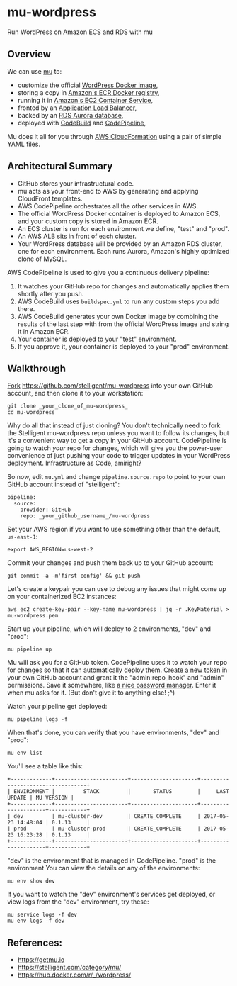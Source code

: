 # mu-wordpress

Run WordPress on Amazon ECS and RDS with mu

## Overview

We can use [mu](https://getmu.io) to:
+ customize the official [WordPress Docker image](https://hub.docker.com/r/_/wordpress/),
+ storing a copy in [Amazon's ECR Docker registry](http://docs.aws.amazon.com/AmazonECS/latest/developerguide/ECS_Console_Repositories.html),
+ running it in [Amazon's EC2 Container Service](https://aws.amazon.com/ecs/),
+ fronted by an [Application Load Balancer](https://aws.amazon.com/elasticloadbalancing/applicationloadbalancer/),
+ backed by an [RDS Aurora database](https://aws.amazon.com/rds/aurora/),
+ deployed with [CodeBuild](https://aws.amazon.com/codebuild/)
and [CodePipeline](https://aws.amazon.com/codepipeline/),

Mu does it all for you through [AWS CloudFormation](https://aws.amazon.com/cloudformation/) using a pair of simple YAML files.

## Architectural Summary

+ GitHub stores your infrastructural code.
+ mu acts as your front-end to AWS by generating and applying CloudFront
  templates.
+ AWS CodePipeline orchestrates all the other services in AWS.
+ The official WordPress Docker container is deployed to Amazon ECS,
  and your custom copy is stored in Amazon ECR.
+ An ECS cluster is run for each environment we define, "test" and "prod".
+ An AWS ALB sits in front of each cluster.
+ Your WordPress database will be provided by an Amazon RDS cluster, one
   for each environment. Each runs Aurora, Amazon's highly optimized clone
   of MySQL.
   
AWS CodePipeline is used to give you a continuous delivery pipeline:

1. It watches your GitHub repo for changes and automatically applies
   them shortly after you push.
1. AWS CodeBuild uses `buildspec.yml` to run any custom steps you add
   there.
1. AWS CodeBuild generates your own Docker image by combining the results
   of the last step with from the official WordPress image and string
   it in Amazon ECR.
1. Your container is deployed to your "test" environment.
1. If you approve it, your container is deployed to your "prod" environment.

## Walkthrough

[Fork](https://help.github.com/articles/fork-a-repo/)
https://github.com/stelligent/mu-wordpress into your own GitHub account,
and then clone it to your workstation:

    git clone _your_clone_of_mu-wordpress_
    cd mu-wordpress

Why do all that instead of just cloning? You don't technically need to
fork the Stelligent mu-wordpress repo unless you want to follow its
changes, but it's a convenient way to get a copy in your GitHub account.
CodePipeline is going to watch _your_ repo for changes, which will give
you the power-user convenience of just pushing your code to trigger
updates in your WordPress deployment. Infrastructure as Code, amiright?

So now, edit `mu.yml` and change `pipeline.source.repo` to point to your
own GitHub account instead of "stelligent":

    pipeline:
      source:
        provider: GitHub
        repo: _your_github_username_/mu-wordpress

Set your AWS region if you want to use something other than the default,
`us-east-1`:

    export AWS_REGION=us-west-2

Commit your changes and push them back up to your GitHub account:

    git commit -a -m'first config' && git push

Let's create a keypair you can use to debug any issues that might come
up on your containerized EC2 instances:

    aws ec2 create-key-pair --key-name mu-wordpress | jq -r .KeyMaterial > mu-wordpress.pem

Start up your pipeline, which will deploy to 2 environments, "dev" and
"prod":

    mu pipeline up

Mu will ask you for a GitHub token. CodePipeline uses it to watch your
repo for changes so that it can automatically deploy them.
[Create a new token](https://github.com/settings/tokens) in your own
GitHub account and grant it the "admin:repo_hook" and "admin" permissions.
Save it somewhere, like [a nice password manager](https://1password.com).
Enter it when mu asks for it. (But don't give it to anything else! ;^)

Watch your pipeline get deployed:

    mu pipeline logs -f

When that's done, you can verify that you have environments, "dev" and "prod":
    
    mu env list

You'll see a table like this:

    +-------------+-----------------------+---------------------+---------------------+------------+
    | ENVIRONMENT |         STACK         |       STATUS        |     LAST UPDATE | MU VERSION |
    +-------------+-----------------------+---------------------+---------------------+------------+
    | dev         | mu-cluster-dev        | CREATE_COMPLETE     | 2017-05-23 14:48:04 | 0.1.13     |
    | prod        | mu-cluster-prod       | CREATE_COMPLETE     | 2017-05-23 16:23:28 | 0.1.13     |
    +-------------+-----------------------+---------------------+---------------------+------------+

"dev" is the environment that is managed in 
CodePipeline. "prod" is the environment
You can view the details on any of the environments:

    mu env show dev

If you want to watch the "dev" environment's services get deployed, or view
logs from the "dev" environment, try these:

    mu service logs -f dev
    mu env logs -f dev


## References:

* https://getmu.io
* https://stelligent.com/category/mu/
* https://hub.docker.com/r/_/wordpress/


